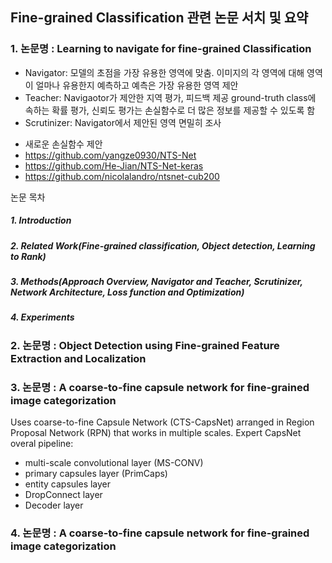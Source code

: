 ## Fine-grained Classification 관련 논문 서치 및 요약  
  
### 1. 논문명 : Learning to navigate for fine-grained Classification
 - Navigator: 모델의 초점을 가장 유용한 영역에 맞춤. 이미지의 각 영역에 대해 영역이 얼마나 유용한지 예측하고 예측은 가장 유용한 영역 제안
 - Teacher: Navigaotor가 제안한 지역 평가, 피드백 제공 ground-truth class에 속하는 확률 평가, 신뢰도 평가는 손실함수로 더 많은 정보를 제공할 수 있도록 함
 - Scrutinizer: Navigator에서 제안된 영역 면밀히 조사
* 새로운 손실함수 제안
* https://github.com/yangze0930/NTS-Net
* https://github.com/He-Jian/NTS-Net-keras
* https://github.com/nicolalandro/ntsnet-cub200

논문 목차
#####  1. Introduction
#####  2. Related Work(Fine-grained classification, Object detection, Learning to Rank)
#####  3. Methods(Approach Overview,  Navigator and Teacher,  Scrutinizer, Network Architecture, Loss function and Optimization)
#####  4. Experiments
  
### 2. 논문명 : Object Detection using Fine-grained Feature Extraction and Localization  
  
### 3. 논문명 : A coarse-to-fine capsule network for fine-grained image categorization  
Uses coarse-to-fine Capsule Network (CTS-CapsNet) arranged in Region Proposal Network (RPN) that works in multiple scales. 
Expert CapsNet overal pipeline: 
- multi-scale convolutional layer (MS-CONV)
- primary capsules layer (PrimCaps)
- entity capsules layer 
- DropConnect layer
- Decoder layer

### 4. 논문명 : A coarse-to-fine capsule network for fine-grained image categorization  
